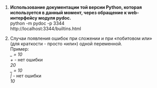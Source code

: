 1. **Использование документации той версии Python, которая используется в данный момент, через обращение к web-интерфейсу модуля pydoc.**  
python -m pydoc -p 3344  
http://localhost:3344/builtins.html  

2. Cлучаи появления ошибок при сложении и при «побитовом или» (для краткости - просто «или») одной переменной.    
Пример:  
*_ = 10*   
*_+_*       - нет ошибки   
*20*  
*_ = 10*  
*_|_*       - нет ошибки   
*10*  

